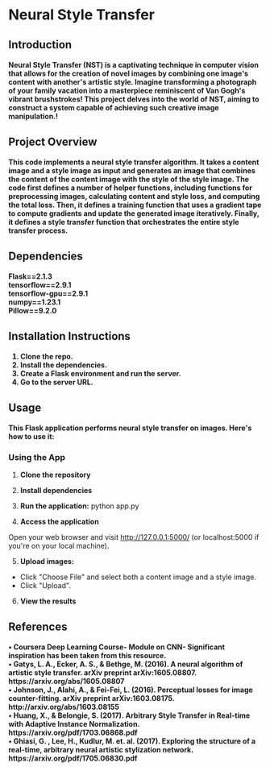 <h1>Neural Style Transfer</h1> 
<h2>Introduction</h2>
<h4>Neural Style Transfer (NST) is a captivating technique in computer vision that allows for the creation of novel images by combining one image's content with another's artistic style. Imagine transforming a photograph of your family vacation into a masterpiece reminiscent of Van Gogh's vibrant brushstrokes! This project delves into the world of NST, aiming to construct a system capable of achieving such creative image manipulation.!
</h4>
<h2>Project Overview</h2>
<h4>This code implements a neural style transfer algorithm. It takes a content image and a style image as input and generates an image that combines the content of the content image with the style of the style image. The code first defines a number of helper functions, including functions for preprocessing images, calculating content and style loss, and computing the total loss. Then, it defines a training function that uses a gradient tape to compute gradients and update the generated image iteratively. Finally, it defines a style transfer function that orchestrates the entire style transfer process.</h4>
<h2>Dependencies</h2>
<h4>Flask==2.1.3<br>
tensorflow==2.9.1 <br>
tensorflow-gpu==2.9.1<br>
numpy==1.23.1<br>
Pillow==9.2.0</h4>
<h2>Installation Instructions</h2>
<h4>
  <ol>
    <li> Clone the repo.</li>
    <li> Install the dependencies.</li>
    <li> Create a Flask environment and run the server.</li>
    <li> Go to the server URL.</li>
  </ol>
</h4>
<h2>
  Usage
</h2>
<h4> 


This Flask application performs neural style transfer on images. Here's how to use it:

###  Using the App

1.  **Clone the repository**

2. **Install dependencies**

3. **Run the application:**
python app.py
4. **Access the application**

Open your web browser and visit http://127.0.0.1:5000/ (or localhost:5000 if you're on your local machine).

5. **Upload images:**

* Click "Choose File" and select both a content image and a style image.
* Click "Upload".

6. **View the results**

</h4>
<h2>References</h2>
<h4> •	Coursera Deep Learning Course- Module on CNN- Significant inspiration has been taken from this resource.<br>
•	Gatys, L. A., Ecker, A. S., & Bethge, M. (2016). A neural algorithm of artistic style transfer. arXiv preprint arXiv:1605.08807. https://arxiv.org/abs/1605.08807<br>
•	Johnson, J., Alahi, A., & Fei-Fei, L. (2016). Perceptual losses for image counter-fitting. arXiv preprint arXiv:1603.08175. http://arxiv.org/abs/1603.08155<br>
•	Huang, X., & Belongie, S. (2017). Arbitrary Style Transfer in Real-time with Adaptive Instance Normalization. https://arxiv.org/pdf/1703.06868.pdf<br>
•	Ghiasi, G. , Lee, H., Kudlur, M. et. al. (2017). Exploring the structure of a real-time, arbitrary neural artistic stylization network. https://arxiv.org/pdf/1705.06830.pdf<br>
</h4>
